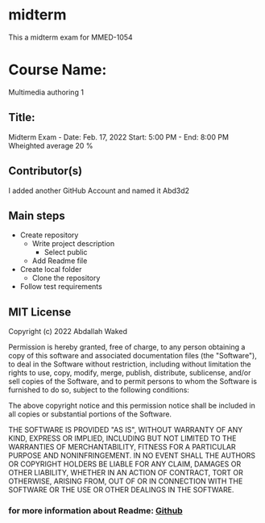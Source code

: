 # midterm

This a midterm exam for MMED-1054

# Course Name:

Multimedia authoring 1

## Title:

Midterm Exam -
Date: Feb. 17, 2022
Start: 5:00 PM - End: 8:00 PM
Wheighted average 20 %

## Contributor(s)

I added another GitHub Account and named it Abd3d2

## Main steps

- Create repository
  - Write project description
    - Select public
  - Add Readme file
- Create local folder
  - Clone the repository
- Follow test requirements

## MIT License

Copyright (c) 2022 Abdallah Waked

Permission is hereby granted, free of charge, to any person obtaining a copy
of this software and associated documentation files (the "Software"), to deal
in the Software without restriction, including without limitation the rights
to use, copy, modify, merge, publish, distribute, sublicense, and/or sell
copies of the Software, and to permit persons to whom the Software is
furnished to do so, subject to the following conditions:

The above copyright notice and this permission notice shall be included in all
copies or substantial portions of the Software.

THE SOFTWARE IS PROVIDED "AS IS", WITHOUT WARRANTY OF ANY KIND, EXPRESS OR
IMPLIED, INCLUDING BUT NOT LIMITED TO THE WARRANTIES OF MERCHANTABILITY,
FITNESS FOR A PARTICULAR PURPOSE AND NONINFRINGEMENT. IN NO EVENT SHALL THE
AUTHORS OR COPYRIGHT HOLDERS BE LIABLE FOR ANY CLAIM, DAMAGES OR OTHER
LIABILITY, WHETHER IN AN ACTION OF CONTRACT, TORT OR OTHERWISE, ARISING FROM,
OUT OF OR IN CONNECTION WITH THE SOFTWARE OR THE USE OR OTHER DEALINGS IN THE
SOFTWARE.

### for more information about Readme: [Github](https://github.com/fefong/markdown_readme)
